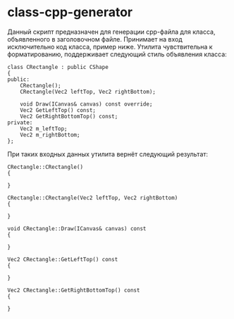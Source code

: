 # class-cpp-generator
Данный скрипт предназначен для генерации cpp-файла для класса, объявленного в заголовочном файле.
Принимает на вход исключительно код класса, пример ниже.
Утилита чувствительна  к форматированию, поддерживает следующий стиль объявления класса:

```
class CRectangle : public CShape
{
public:
	CRectangle();
	CRectangle(Vec2 leftTop, Vec2 rightBottom);

	void Draw(ICanvas& canvas) const override;
	Vec2 GetLeftTop() const;
	Vec2 GetRightBottomTop() const;
private:
	Vec2 m_leftTop;
	Vec2 m_rightBottom;
};
```
При таких входных данных утилита вернёт следующий результат:

```
CRectangle::CRectangle()
{

}

CRectangle::CRectangle(Vec2 leftTop, Vec2 rightBottom)
{

}

void CRectangle::Draw(ICanvas& canvas) const 
{

}

Vec2 CRectangle::GetLeftTop() const
{

}

Vec2 CRectangle::GetRightBottomTop() const
{

}

```
